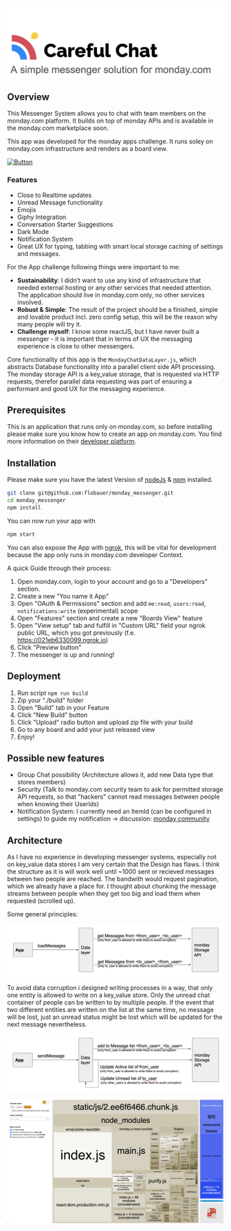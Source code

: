 ![Careful Chat Logo](/docs/logo.png)

## Overview

This Messenger System allows you to chat with team members on the monday.com platform. It builds on top of monday APIs and is available in the monday.com marketplace soon.

This app was developed for the monday apps challenge. It runs soley on monday.com infrastructure and renders as a board view.

[![Button](https://dapulse-res.cloudinary.com/image/upload/f_auto,q_auto/remote_mondaycom_static/uploads/Tal/4b5d9548-0598-436e-a5b6-9bc5f29ee1d9_Group12441.png)](https://auth.monday.com/oauth2/authorize?client_id=5712597f896dd54767f00d6849af909e&response_type=install)

### Features

- Close to Realtime updates
- Unread Message functionality
- Emojis
- Giphy Integration
- Conversation Starter Suggestions
- Dark Mode
- Notification System
- Great UX for typing, tabbing with smart local storage caching of settings and messages.

For the App challenge following things were important to me:

- **Sustainability**: I didn’t want to use any kind of infrastructure that needed external hosting or any other services that needed attention. The application should live in monday.com only, no other services involved.
- **Robust & Simple**: The result of the project should be a finished, simple and lovable product incl. zero config setup, this will be the reason why many people will try it.
- **Challenge myself**: I know some reactJS, but I have never built a messenger - it is important that in terms of UX the messaging experience is close to other messengers.

Core functionality of this app is the `MondayChatDataLayer.js`, which abstracts Database functionality into a parallel client side API processing. The monday storage API is a key_value storage, that is requested via HTTP requests, therefor parallel data requesting was part of ensuring a performant and good UX for the messaging experience.

## Prerequisites

This is an application that runs only on monday.com, so before installing please make sure you know how to create an app on monday.com. You find more information on their [developer platform](https://monday.com/developers/apps/intro).

## Installation

Please make sure you have the latest Version of [nodeJs](https://nodejs.org/en/download/) & [npm](https://www.npmjs.com/get-npm) installed.

```bash
git clone git@github.com:flobauer/monday_messenger.git
cd monday_messenger
npm install
```

You can now run your app with

```bash
npm start
```

You can also expose the App with [ngrok](ngrok.io), this will be vital for development because the app only runs in monday.com developer Context.

A quick Guide through their process:

1. Open monday.com, login to your account and go to a "Developers" section.
2. Create a new "You name it App"
3. Open "OAuth & Permissions" section and add `me:read`, `users:read`, `notifications:write` (experimental) scope
4. Open "Features" section and create a new "Boards View" feature
5. Open "View setup" tab and fulfill in "Custom URL" field your ngrok public URL, which you got previously (f.e. https://021eb6330099.ngrok.io)
6. Click "Preview button"
7. The messenger is up and running!

## Deployment

1. Run script `npm run build`
2. Zip your "./build" folder
3. Open "Build" tab in your Feature
4. Click "New Build" button
5. Click "Upload" radio button and upload zip file with your build
6. Go to any board and add your just released view
7. Enjoy!

## Possible new features

- Group Chat possibility (Architecture allows it, add new Data type that stores members)
- Security (Talk to monday.com security team to ask for permitted storage API requests, so that "hackers" cannot read messages between people when knowing their UserIds)
- Notification System: I currently need an ItemId (can be configured in settings) to guide my notification -> discussion: [monday community](https://community.monday.com/t/notification-handling-via-graphql/13730/2)

## Architecture

As I have no experience in developing messenger systems, especially not on key_value data stores I am very certain that the Design has flaws. I think the structure as it is will work well until ~1000 sent or recieved messages between two people are reached. The bandwith would request pagination, which we already have a place for. I thought about chunking the message streams between people when they get too big and load them when requested (scrolled up).

Some general principles:

![System Diagram of Data flows](/docs/arch1.png)

To avoid data corruption i designed writing processes in a way, that only one entity is allowed to write on a key_value store. Only the unread chat container of people can be written to by multiple people. If the event that two different entities are written on the list at the same time, no message will be lost, just an unread status might be lost which will be updated for the next message nevertheless.

![System Diagram of Data flows](/docs/arch2.png)

![System Diagram of Data flows](/docs/bundle.png)
